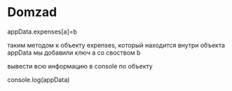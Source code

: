 # Domzad


appData.expenses[a]=b

таким методом к объекту expenses, который находится внутри объекта appData мы добавили ключ а со своством b


вывести всю информацию в console по объекту

console.log(appData)
